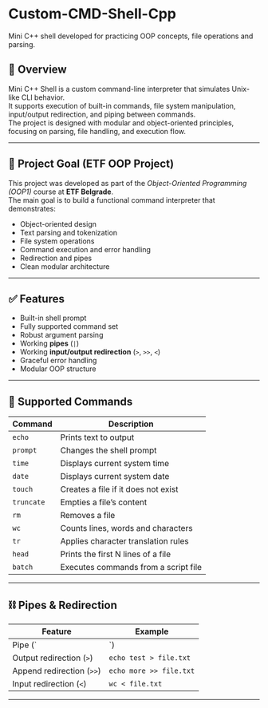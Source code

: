 # Custom-CMD-Shell-Cpp
Mini C++ shell developed for practicing OOP concepts, file operations and parsing.

## 📌 Overview
Mini C++ Shell is a custom command-line interpreter that simulates Unix-like CLI behavior.  
It supports execution of built-in commands, file system manipulation, input/output redirection, and piping between commands.  
The project is designed with modular and object-oriented principles, focusing on parsing, file handling, and execution flow.

---

## 🎯 Project Goal (ETF OOP Project)
This project was developed as part of the *Object-Oriented Programming (OOP1)* course at **ETF Belgrade**.  
The main goal is to build a functional command interpreter that demonstrates:
- Object-oriented design
- Text parsing and tokenization
- File system operations
- Command execution and error handling
- Redirection and pipes
- Clean modular architecture

---

## ✅ Features
- Built-in shell prompt
- Fully supported command set
- Robust argument parsing
- Working **pipes** (`|`)
- Working **input/output redirection** (`>`, `>>`, `<`)
- Graceful error handling
- Modular OOP structure

---

## 🧰 Supported Commands
| Command | Description |
|---------|------------|
| `echo` | Prints text to output |
| `prompt` | Changes the shell prompt |
| `time` | Displays current system time |
| `date` | Displays current system date |
| `touch` | Creates a file if it does not exist |
| `truncate` | Empties a file’s content |
| `rm` | Removes a file |
| `wc` | Counts lines, words and characters |
| `tr` | Applies character translation rules |
| `head` | Prints the first N lines of a file |
| `batch` | Executes commands from a script file |

---

## ⛓️ Pipes & Redirection
| Feature | Example |
|---------|---------|
| Pipe (`|`) | `echo hello | wc` |
| Output redirection (`>`) | `echo test > file.txt` |
| Append redirection (`>>`) | `echo more >> file.txt` |
| Input redirection (`<`) | `wc < file.txt` |

---

